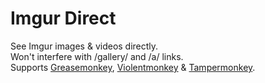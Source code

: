 # Imgur Direct
See Imgur images & videos directly.   
Won't interfere with /gallery/ and /a/ links.  
Supports [Greasemonkey](https://www.greasespot.net/), [Violentmonkey](https://violentmonkey.github.io/) & [Tampermonkey](https://www.tampermonkey.net/).
